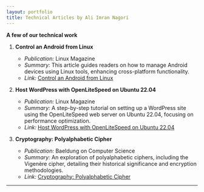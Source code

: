 ```yaml
---
layout: portfolio
title: Technical Articles by Ali Imran Nagori
---
```


**A few of our technical work**

1. **Control an Android from Linux**
   - *Publication:* Linux Magazine
   - *Summary:* This article guides readers on how to manage Android devices using Linux tools, enhancing cross-platform functionality.
   - *Link:* [Control an Android from Linux](https://www.linux-magazine.com/Issues/2025/292/Control-an-Android-from-Linux/(language)/eng-US)

2. **Host WordPress with OpenLiteSpeed on Ubuntu 22.04**
   - *Publication:* Linux Magazine
   - *Summary:* A step-by-step tutorial on setting up a WordPress site using the OpenLiteSpeed web server on Ubuntu 22.04, focusing on performance optimization.
   - *Link:* [Host WordPress with OpenLiteSpeed on Ubuntu 22.04](https://www.linux-magazine.com/Issues/2024/285/Host-WordPress/(language)/eng-US)

3. **Cryptography: Polyalphabetic Cipher**
   - *Publication:* Baeldung on Computer Science
   - *Summary:* An exploration of polyalphabetic ciphers, including the Vigenère cipher, detailing their historical significance and encryption methodologies.
   - *Link:* [Cryptography: Polyalphabetic Cipher](https://www.baeldung.com/cs/cryptography-polyalphabetic-cipher-vigenere)

---
